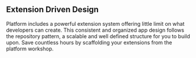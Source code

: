 ## Extension Driven Design

Platform includes a powerful extension system offering little limit on what developers can create. This consistent and organized app design follows the repository pattern, a scalable and well defined structure for you to build upon. Save countless hours by scaffolding your extensions from the platform workshop.

